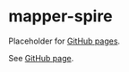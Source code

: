 # mapper-spire

Placeholder for [GitHub pages].

See [GitHub page].

[GitHub page]: https://senzing.com/mapper-spire
[GitHub pages]: https://pages.github.com/
